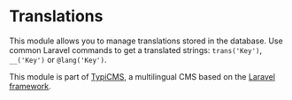 # Translations

This module allows you to manage translations stored in the database.
Use common Laravel commands to get a translated strings: ``` trans('Key') ```, ``` __('Key') ``` or ``` @lang('Key') ```.

This module is part of [TypiCMS](https://github.com/TypiCMS/Base), a multilingual CMS based on the [Laravel framework](https://github.com/laravel/framework).

